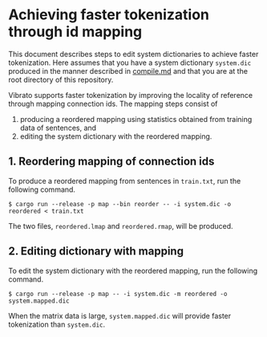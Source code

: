 # Achieving faster tokenization through id mapping

This document describes steps to edit system dictionaries to achieve faster tokenization.
Here assumes that you have a system dictionary `system.dic`
produced in the manner described in [compile.md](./compile.md) and that 
you are at the root directory of this repository.

Vibrato supports faster tokenization by improving the locality of reference through mapping connection ids.
The mapping steps consist of
1. producing a reordered mapping using statistics obtained from training data of sentences, and
1. editing the system dictionary with the reordered mapping.

## 1. Reordering mapping of connection ids

To produce a reordered mapping from sentences in `train.txt`,
run the following command.

```
$ cargo run --release -p map --bin reorder -- -i system.dic -o reordered < train.txt
```

The two files, `reordered.lmap` and `reordered.rmap`, will be produced.

## 2. Editing dictionary with mapping

To edit the system dictionary with the reordered mapping,
run the following command.

```
$ cargo run --release -p map -- -i system.dic -m reordered -o system.mapped.dic
```

When the matrix data is large,
`system.mapped.dic` will provide faster tokenization than `system.dic`.
